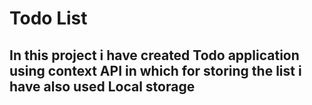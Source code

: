 # Todo List

## In this project i have created Todo application using context API in which for storing the list i have also used Local storage
